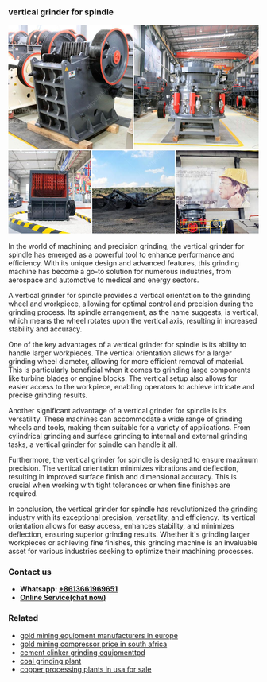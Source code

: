 <h3>vertical grinder for spindle</h3><img src='1708309031.jpg' alt=''><p>In the world of machining and precision grinding, the vertical grinder for spindle has emerged as a powerful tool to enhance performance and efficiency. With its unique design and advanced features, this grinding machine has become a go-to solution for numerous industries, from aerospace and automotive to medical and energy sectors.</p><p>A vertical grinder for spindle provides a vertical orientation to the grinding wheel and workpiece, allowing for optimal control and precision during the grinding process. Its spindle arrangement, as the name suggests, is vertical, which means the wheel rotates upon the vertical axis, resulting in increased stability and accuracy.</p><p>One of the key advantages of a vertical grinder for spindle is its ability to handle larger workpieces. The vertical orientation allows for a larger grinding wheel diameter, allowing for more efficient removal of material. This is particularly beneficial when it comes to grinding large components like turbine blades or engine blocks. The vertical setup also allows for easier access to the workpiece, enabling operators to achieve intricate and precise grinding results.</p><p>Another significant advantage of a vertical grinder for spindle is its versatility. These machines can accommodate a wide range of grinding wheels and tools, making them suitable for a variety of applications. From cylindrical grinding and surface grinding to internal and external grinding tasks, a vertical grinder for spindle can handle it all.</p><p>Furthermore, the vertical grinder for spindle is designed to ensure maximum precision. The vertical orientation minimizes vibrations and deflection, resulting in improved surface finish and dimensional accuracy. This is crucial when working with tight tolerances or when fine finishes are required.</p><p>In conclusion, the vertical grinder for spindle has revolutionized the grinding industry with its exceptional precision, versatility, and efficiency. Its vertical orientation allows for easy access, enhances stability, and minimizes deflection, ensuring superior grinding results. Whether it's grinding larger workpieces or achieving fine finishes, this grinding machine is an invaluable asset for various industries seeking to optimize their machining processes.</p><h3>Contact us</h3><ul><li><strong>Whatsapp:&nbsp;<a href="https://wa.me/8613661969651">+8613661969651</a></strong></li><li><a href="https://swt.shibang-china.com/?git&amp;zhl&amp;vertical grinder for spindle"><strong>Online Service(chat now)</strong></a></li></ul><h3>Related</h3><ul><li><a href='gold mining equipment manufacturers in europe.md'>gold mining equipment manufacturers in europe</a></li><li><a href='gold mining compressor price in south africa.md'>gold mining compressor price in south africa</a></li><li><a href='cement clinker grinding equipmenttpd.md'>cement clinker grinding equipmenttpd</a></li><li><a href='coal grinding plant.md'>coal grinding plant</a></li><li><a href='copper processing plants in usa for sale.md'>copper processing plants in usa for sale</a></li></ul>